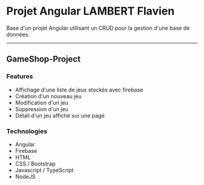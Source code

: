 # Projet Angular LAMBERT Flavien
Base d'un projet Angular utilisant un CRUD pour la gestion d'une base de données.

***
## GameShop-Project

### Features

- Affichage d'une liste de jeux stockés avec firebase
- Création d'un nouveau jeu
- Modification d'un jeu
- Suppression d'un jeu
- Détail d'un jeu affiché sur une page

### Technologies

- Angular
- Firebase
- HTML
- CSS / Bootstrap
- Javascript / TypeScript
- NodeJS

